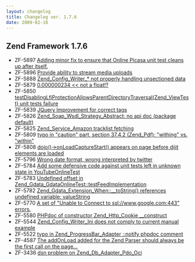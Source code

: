 ```yaml
---
layout: changelog
title: Changelog ver. 1.7.6
date: 2009-02-18
---
```


## Zend Framework 1.7.6

- ZF-5897	[Adding minor fix to ensure that Online Picasa unit test cleans up after itself.](/issue/browse/ZF-5897)
- ZF-5896	[Provide ability to stream media uploads](/issue/browse/ZF-5896)
- ZF-5888	[Zend_Config_Writer_* not properly handling unsectioned data](/issue/browse/ZF-5888)
- ZF-5879	[0.000000234  << not a float!?](/issue/browse/ZF-5879)
- ZF-5850	[testDisablingLfiProtectionAllowsParentDirectoryTraversal(Zend_ViewTest) unit tests failure](/issue/browse/ZF-5850)
- ZF-5839	[JQuery Improvement for correct <link> tags](/issue/browse/ZF-5839)
- ZF-5826	[Zend_Soap_Wsdl_Strategy_Abstract: no api doc (package default)](/issue/browse/ZF-5826)
- ZF-5825	[Zend_Service_Amazon tracklist fetching](/issue/browse/ZF-5825)
- ZF-5809	[typo in "caution" part, section 37.4.2 (Zend_Pdf): "withing" vs. "within"](/issue/browse/ZF-5809)
- ZF-5808	[dojo()->onLoadCaptureStart() appears on page before dijit elements are loaded](/issue/browse/ZF-5808)
- ZF-5796	[Wrong date format, wrong interpreted by twitter](/issue/browse/ZF-5796)
- ZF-5784	[Add some defensive code against unit tests left in unknown state in YouTubeOnlineTest](/issue/browse/ZF-5784)
- ZF-5783	[Undefined offset in Zend_Gdata_GdataOnlineTest::testFeedImplementation](/issue/browse/ZF-5783)
- ZF-5782	[Zend_Gdata_Extension_When::__toString() references undefined variable: valueString ](/issue/browse/ZF-5782)
- ZF-5770	[A set of "Unable to Connect to ssl://www.google.com:443" errors.](/issue/browse/ZF-5770)
- ZF-5580	[PHPdoc of constructor Zend_Http_Cookie __construct](/issue/browse/ZF-5580)
- ZF-5544	[Zend_Config_Writer_Ini does not comply to current manual example](/issue/browse/ZF-5544)
- ZF-5522	[typo in Zend_ProgressBar_Adapter ::notify phpdoc comment](/issue/browse/ZF-5522)
- ZF-4587	[The addOnLoad added for the Zend Parser should always be the first call on the page...](/issue/browse/ZF-4587)
- ZF-3436	[dsn problem on Zend_Db_Adapter_Pdo_Oci](/issue/browse/ZF-3436)
